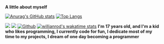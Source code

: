 **__A little about myself__**

[![Anurag's GitHub stats](https://github-readme-stats.vercel.app/api?username=elo1lson&show_icons=true&count_private=true&theme=algolia&title_color=E51818&icon_color=00FF13&include_all_commits=true)](https://github.com/elo1lson)
[![Top Langs](https://github-readme-stats.vercel.app/api/top-langs/?username=elo1lson&layout=compact&hide_title=true&theme=algolia&icon_color=00FF13)](https://github.com/elo1lson)

![](https://img.shields.io/github/watchers/elo1lson/elo1lson?label=Watch)
![](https://visitor-badge.laobi.icu/badge?page_id=elelo1lson.Open-Bot_Os)
[![Github](https://img.shields.io/github/followers/elo1lson?label=Follow&style=social)](https://github.com/elo1lson)
[![willianrod's wakatime stats](https://github-readme-stats.vercel.app/api/wakatime?username=willianrod)](https://github.com/elo1lson)
**I'm 17 years old, and I'm a kid who likes programming, I currently code for fun, I dedicate most of my time to my projects, I dream of one day becoming a programmer**
